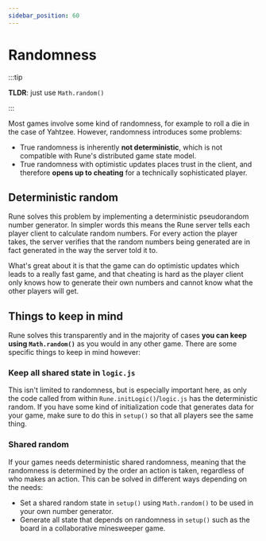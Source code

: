 ```yaml
---
sidebar_position: 60
---
```


# Randomness

:::tip

**TLDR**: just use `Math.random()`

:::

Most games involve some kind of randomness, for example to roll a die in the case of Yahtzee. However, randomness introduces some problems:

- True randomness is inherently **not deterministic**, which is not compatible with Rune's distributed game state model.
- True randomness with optimistic updates places trust in the client, and therefore **opens up to cheating** for a technically sophisticated player.

## Deterministic random

Rune solves this problem by implementing a deterministic pseudorandom number generator. In simpler words this means the Rune server tells each player client to calculate random numbers. For every action the player takes, the server verifies that the random numbers being generated are in fact generated in the way the server told it to.

What's great about it is that the game can do optimistic updates which leads to a really fast game, and that cheating is hard as the player client only knows how to generate their own numbers and cannot know what the other players will get.

## Things to keep in mind

Rune solves this transparently and in the majority of cases **you can keep using `Math.random()`** as you would in any other game. There are some specific things to keep in mind however:

### Keep all shared state in `logic.js`

This isn't limited to randomness, but is especially important here, as only the code called from within `Rune.initLogic()`/`logic.js` has the deterministic random. If you have some kind of initialization code that generates data for your game, make sure to do this in `setup()` so that all players see the same thing.

### Shared random

If your games needs deterministic shared randomness, meaning that the randomness is determined by the order an action is taken, regardless of who makes an action. This can be solved in different ways depending on the needs:

- Set a shared random state in `setup()` using `Math.random()` to be used in your own number generator.
- Generate all state that depends on randomness in `setup()` such as the board in a collaborative minesweeper game.
